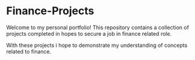 # Finance-Projects

Welcome to my personal portfolio! This repository contains a collection of projects completed in hopes to secure a job in finance related role.

With these projects i hope to demonstrate my understanding of concepts related to finance. 
